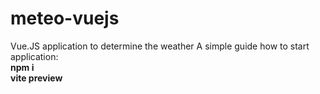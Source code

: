 # meteo-vuejs
Vue.JS application to determine the weather
A simple guide how to start application: <br>
<strong>npm i <br>
vite preview </strong>
